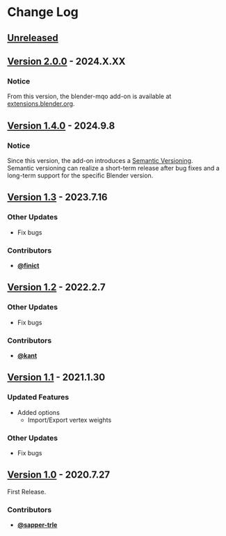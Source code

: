<!-- markdownlint-disable MD024 -->

# Change Log

## [Unreleased](https://github.com/nutti/blender-mqo/compare/v2.0.0...master)

<!-- markdownlint-disable-next-line MD013 -->
## [Version 2.0.0](https://github.com/nutti/blender-mqo/compare/v1.4.0...v2.0.0) - 2024.X.XX

### Notice

From this version, the blender-mqo add-on is available at [extensions.blender.org](https://extensions.blender.org/add-ons/screencast-keys/).

<!-- markdownlint-disable-next-line MD013 -->
## [Version 1.4.0](https://github.com/nutti/blender-mqo/compare/v1.3...v1.4.0) - 2024.9.8

### Notice

Since this version, the add-on introduces a
[Semantic Versioning](https://semver.org/).  
Semantic versioning can realize a short-term release after bug fixes and a
long-term support for the specific Blender version.

<!-- markdownlint-disable-next-line MD013 -->
## [Version 1.3](https://github.com/nutti/blender-mqo/compare/v1.2...v1.3) - 2023.7.16

### Other Updates

* Fix bugs

### Contributors

* [**@finict**](https://github.com/finict)

<!-- markdownlint-disable-next-line MD013 -->
## [Version 1.2](https://github.com/nutti/blender-mqo/compare/v1.1...v1.2) - 2022.2.7

### Other Updates

* Fix bugs

### Contributors

* [**@kant**](https://github.com/kant)

<!-- markdownlint-disable-next-line MD013 -->
## [Version 1.1](https://github.com/nutti/blender-mqo/compare/v1.0...v1.1) - 2021.1.30

### Updated Features

* Added options
  * Import/Export vertex weights

### Other Updates

* Fix bugs

<!-- markdownlint-disable-next-line MD013 -->
## [Version 1.0](https://github.com/nutti/blender-mqo/compare/1d664b4e62a023e26398df8cb1455cda00f54536...v1.0) - 2020.7.27

First Release.

### Contributors

* [**@sapper-trle**](https://github.com/sapper-trle)
